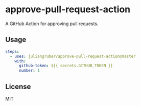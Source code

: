 # approve-pull-request-action

A GitHub Action for approving pull requests.

## Usage

```yaml
steps:
  - uses: juliangruber/approve-pull-request-action@master
    with:
      github-token: ${{ secrets.GITHUB_TOKEN }}
      number: 1
```

## License

MIT
